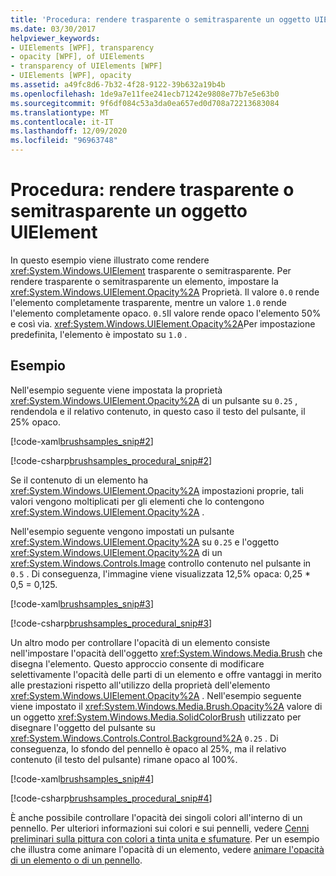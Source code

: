 ```yaml
---
title: 'Procedura: rendere trasparente o semitrasparente un oggetto UIElement'
ms.date: 03/30/2017
helpviewer_keywords:
- UIElements [WPF], transparency
- opacity [WPF], of UIElements
- transparency of UIElements [WPF]
- UIElements [WPF], opacity
ms.assetid: a49fc8d6-7b32-4f28-9122-39b632a19b4b
ms.openlocfilehash: 1de9a7e11fee241ecb71242e9808e77b7e5e63b0
ms.sourcegitcommit: 9f6df084c53a3da0ea657ed0d708a72213683084
ms.translationtype: MT
ms.contentlocale: it-IT
ms.lasthandoff: 12/09/2020
ms.locfileid: "96963748"
---
```

# <a name="how-to-make-a-uielement-transparent-or-semi-transparent"></a>Procedura: rendere trasparente o semitrasparente un oggetto UIElement
In questo esempio viene illustrato come rendere <xref:System.Windows.UIElement> trasparente o semitrasparente. Per rendere trasparente o semitrasparente un elemento, impostare la <xref:System.Windows.UIElement.Opacity%2A> Proprietà. Il valore `0.0` rende l'elemento completamente trasparente, mentre un valore `1.0` rende l'elemento completamente opaco. `0.5`Il valore rende opaco l'elemento 50% e così via. <xref:System.Windows.UIElement.Opacity%2A>Per impostazione predefinita, l'elemento è impostato su `1.0` .  
  
## <a name="example"></a>Esempio  
 Nell'esempio seguente viene impostata la proprietà <xref:System.Windows.UIElement.Opacity%2A> di un pulsante su `0.25` , rendendola e il relativo contenuto, in questo caso il testo del pulsante, il 25% opaco.  
  
 [!code-xaml[brushsamples_snip#2](~/samples/snippets/csharp/VS_Snippets_Wpf/brushsamples_snip/CS/OpacityExample.xaml#2)]  
  
 [!code-csharp[brushsamples_procedural_snip#2](~/samples/snippets/csharp/VS_Snippets_Wpf/brushsamples_procedural_snip/CSharp/OpacityExample.cs#2)]  
  
 Se il contenuto di un elemento ha <xref:System.Windows.UIElement.Opacity%2A> impostazioni proprie, tali valori vengono moltiplicati per gli elementi che lo contengono <xref:System.Windows.UIElement.Opacity%2A> .  
  
 Nell'esempio seguente vengono impostati un pulsante <xref:System.Windows.UIElement.Opacity%2A> su `0.25` e l'oggetto <xref:System.Windows.UIElement.Opacity%2A> di un <xref:System.Windows.Controls.Image> controllo contenuto nel pulsante in `0.5` . Di conseguenza, l'immagine viene visualizzata 12,5% opaca: 0,25 * 0,5 = 0,125.  
  
 [!code-xaml[brushsamples_snip#3](~/samples/snippets/csharp/VS_Snippets_Wpf/brushsamples_snip/CS/OpacityExample.xaml#3)]  
  
 [!code-csharp[brushsamples_procedural_snip#3](~/samples/snippets/csharp/VS_Snippets_Wpf/brushsamples_procedural_snip/CSharp/OpacityExample.cs#3)]  
  
 Un altro modo per controllare l'opacità di un elemento consiste nell'impostare l'opacità dell'oggetto <xref:System.Windows.Media.Brush> che disegna l'elemento. Questo approccio consente di modificare selettivamente l'opacità delle parti di un elemento e offre vantaggi in merito alle prestazioni rispetto all'utilizzo della proprietà dell'elemento <xref:System.Windows.UIElement.Opacity%2A> . Nell'esempio seguente viene impostato il <xref:System.Windows.Media.Brush.Opacity%2A> valore di un oggetto <xref:System.Windows.Media.SolidColorBrush> utilizzato per disegnare l'oggetto del pulsante su <xref:System.Windows.Controls.Control.Background%2A> `0.25` . Di conseguenza, lo sfondo del pennello è opaco al 25%, ma il relativo contenuto (il testo del pulsante) rimane opaco al 100%.  
  
 [!code-xaml[brushsamples_snip#4](~/samples/snippets/csharp/VS_Snippets_Wpf/brushsamples_snip/CS/OpacityExample.xaml#4)]  
  
 [!code-csharp[brushsamples_procedural_snip#4](~/samples/snippets/csharp/VS_Snippets_Wpf/brushsamples_procedural_snip/CSharp/OpacityExample.cs#4)]  
  
 È anche possibile controllare l'opacità dei singoli colori all'interno di un pennello. Per ulteriori informazioni sui colori e sui pennelli, vedere [Cenni preliminari sulla pittura con colori a tinta unita e sfumature](../graphics-multimedia/painting-with-solid-colors-and-gradients-overview.md). Per un esempio che illustra come animare l'opacità di un elemento, vedere [animare l'opacità di un elemento o di un pennello](../graphics-multimedia/how-to-animate-the-opacity-of-an-element-or-brush.md).
